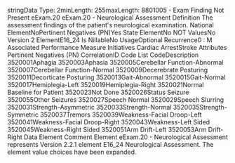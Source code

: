 

stringData Type: 2minLength: 255maxLength: 
8801005 - Exam Finding Not Present
eExam.20
eExam.20 - Neurological Assessment
Definition
The assessment findings of the patient's neurological examination.
National ElementNoPertinent Negatives (PN)Yes
State ElementNo
NOT ValuesNo
Version 2 ElementE16_24
Is NillableNo
UsageOptional
Recurrence0 : M
Associated Performance Measure Initiatives
Cardiac ArrestStroke
Attributes
Pertinent Negatives (PN)
CorrelationID
Code List
CodeDescription
3520001Aphagia
3520003Aphasia
3520005Cerebellar Function-Abnormal
3520007Cerebellar Function-Normal
3520009Decerebrate Posturing
3520011Decorticate Posturing
3520013Gait-Abnormal
3520015Gait-Normal
3520017Hemiplegia-Left
3520019Hemiplegia-Right
3520021Normal Baseline for Patient
3520023Not Done
3520026Status Seizure
3520055Other Seizures
3520027Speech Normal
3520029Speech Slurring
3520031Strength-Asymmetric
3520033Strength-Normal
3520035Strength-Symmetric
3520037Tremors
3520039Weakness-Facial Droop-Left
3520041Weakness-Facial Droop-Right
3520043Weakness-Left Sided
3520045Weakness-Right Sided
3520051Arm Drift-Left
3520053Arm Drift-Right
Data Element Comment
Element eExam.20 - Neurological Assessment represents Version 2.2.1 element E16_24 Neurological Assessment. The
element value choices have been expanded.
